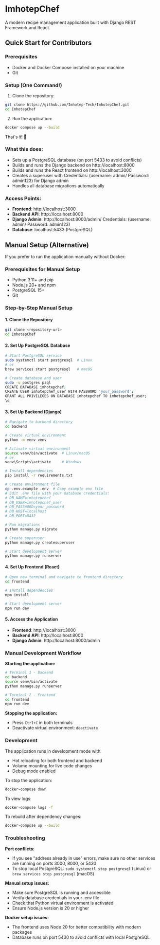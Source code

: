 # ImhotepChef

A modern recipe management application built with Django REST Framework and React.

## Quick Start for Contributors

### Prerequisites
- Docker and Docker Compose installed on your machine
- Git

### Setup (One Command!)

1. Clone the repository:
```bash
git clone https://github.com/Imhotep-Tech/ImhotepChef.git
cd ImhotepChef
```

2. Run the application:
```bash
docker compose up --build
```

That's it! 🎉

### What this does:
- Sets up a PostgreSQL database (on port 5433 to avoid conflicts)
- Builds and runs the Django backend on http://localhost:8000
- Builds and runs the React frontend on http://localhost:3000
- Creates a superuser with Credentials: (username: admin/ Password: admin123) for Django admin
- Handles all database migrations automatically

### Access Points:
- **Frontend**: http://localhost:3000
- **Backend API**: http://localhost:8000
- **Django Admin**: http://localhost:8000/admin/ Credentials: (username: admin/ Password: admin123)
- **Database**: localhost:5433 (PostgreSQL)

## Manual Setup (Alternative)

If you prefer to run the application manually without Docker:

### Prerequisites for Manual Setup
- Python 3.11+ and pip
- Node.js 20+ and npm
- PostgreSQL 15+
- Git

### Step-by-Step Manual Setup

#### 1. Clone the Repository
```bash
git clone <repository-url>
cd ImhotepChef
```

#### 2. Set Up PostgreSQL Database
```bash
# Start PostgreSQL service
sudo systemctl start postgresql  # Linux
# or
brew services start postgresql   # macOS

# Create database and user
sudo -u postgres psql
CREATE DATABASE imhotepchef;
CREATE USER imhotepchef_user WITH PASSWORD 'your_password';
GRANT ALL PRIVILEGES ON DATABASE imhotepchef TO imhotepchef_user;
\q
```

#### 3. Set Up Backend (Django)
```bash
# Navigate to backend directory
cd backend

# Create virtual environment
python -m venv venv

# Activate virtual environment
source venv/bin/activate  # Linux/macOS
# or
venv\Scripts\activate     # Windows

# Install dependencies
pip install -r requirements.txt

# Create environment file
cp .env.example .env  # Copy example env file
# Edit .env file with your database credentials:
# DB_NAME=imhotepchef
# DB_USER=imhotepchef_user
# DB_PASSWORD=your_password
# DB_HOST=localhost
# DB_PORT=5432

# Run migrations
python manage.py migrate

# Create superuser
python manage.py createsuperuser

# Start development server
python manage.py runserver
```

#### 4. Set Up Frontend (React)
```bash
# Open new terminal and navigate to frontend directory
cd frontend

# Install dependencies
npm install

# Start development server
npm run dev
```

#### 5. Access the Application
- **Frontend**: http://localhost:3000
- **Backend API**: http://localhost:8000
- **Django Admin**: http://localhost:8000/admin

### Manual Development Workflow

**Starting the application:**
```bash
# Terminal 1 - Backend
cd backend
source venv/bin/activate
python manage.py runserver

# Terminal 2 - Frontend
cd frontend
npm run dev
```

**Stopping the application:**
- Press `Ctrl+C` in both terminals
- Deactivate virtual environment: `deactivate`

### Development

The application runs in development mode with:
- Hot reloading for both frontend and backend
- Volume mounting for live code changes
- Debug mode enabled

To stop the application:
```bash
docker-compose down
```

To view logs:
```bash
docker-compose logs -f
```

To rebuild after dependency changes:
```bash
docker-compose up --build
```

### Troubleshooting

**Port conflicts:**
- If you see "address already in use" errors, make sure no other services are running on ports 3000, 8000, or 5430
- To stop local PostgreSQL: `sudo systemctl stop postgresql` (Linux) or `brew services stop postgresql` (macOS)

**Manual setup issues:**
- Make sure PostgreSQL is running and accessible
- Verify database credentials in your .env file
- Check that Python virtual environment is activated
- Ensure Node.js version is 20 or higher

**Docker setup issues:**
- The frontend uses Node 20 for better compatibility with modern packages
- Database runs on port 5430 to avoid conflicts with local PostgreSQL
